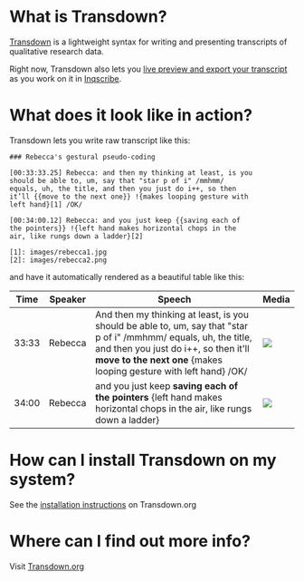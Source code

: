 # What is Transdown?

[Transdown][1] is a lightweight syntax for writing and presenting transcripts of qualitative research data.

Right now, Transdown also lets you [live preview and export your transcript][7] as you work on it in [Inqscribe][4]. 

# What does it look like in action?

Transdown lets you write raw transcript like this:

    ### Rebecca's gestural pseudo-coding    

    [00:33:33.25] Rebecca: and then my thinking at least, is you
    should be able to, um, say that "star p of i" /mmhmm/
    equals, uh, the title, and then you just do i++, so then
    it’ll {{move to the next one}} !{makes looping gesture with
    left hand}[1] /OK/

    [00:34:00.12] Rebecca: and you just keep {{saving each of
    the pointers}} !{left hand makes horizontal chops in the
    air, like rungs down a ladder}[2]

    [1]: images/rebecca1.jpg 
    [2]: images/rebecca2.png

and have it automatically rendered as a beautiful table like this:

<table class="table table-striped transdown-output">
<thead>
<tr>
  <th>Time</th>
  <th>Speaker</th>
  <th>Speech</th>
  <th>Media</th>
</tr>
</thead>

<tbody>
<tr>
  <td class="time">33:33</td>
  <td class="speaker-name">Rebecca</td>
  <td class="speech">And then my thinking at least, is you should be able to, um, say that "star p of i" <span class="speech-interruption">/mmhmm/</span> equals, uh, the title, and then you just do i++, so then it'll <strong>move to the next one</strong> {makes looping gesture with left hand} <span class="speech-interruption">/OK/</span></td>
  <td>
    <img class="accompanying-media"
         src="images/rebecca1.jpg">
  </td>
</tr>
<tr>
  <td class="time">34:00</td>
  <td class="speaker-name">Rebecca</td>
  <td class="speech">and you just keep <strong>saving each of the pointers</strong> {left hand makes horizontal chops in the air, like rungs down a ladder}</td>
  <td>
    <img class="accompanying-media"
         src="images/rebecca2.png">
  </td>
</tr>
</tbody>
</table>

# How can I install Transdown on my system?

See the [installation instructions][14] on Transdown.org

# Where can I find out more info?

Visit [Transdown.org][1]

[1]: http://transdown.org
[2]: http://en.wikipedia.org/wiki/TRS-80
[3]: https://github.com/briandk/transdown/issues
[4]: http://www.inqscribe.com/
[5]: http://marked2app.com/
[6]: http://www.apple.com/osx/
[7]: http://transdown.org/videos.html
[8]: http://nodejs.org
[9]: https://mac.github.com/
[10]: github-mac://openRepo/https://github.com/briandk/transdown
[11]: https://github.com/briandk/transdown/archive/master.zip
[12]: http://git-scm.com/
[13]: https://github.com/briandk/transdown
[14]: http://transdown.org/install.html

